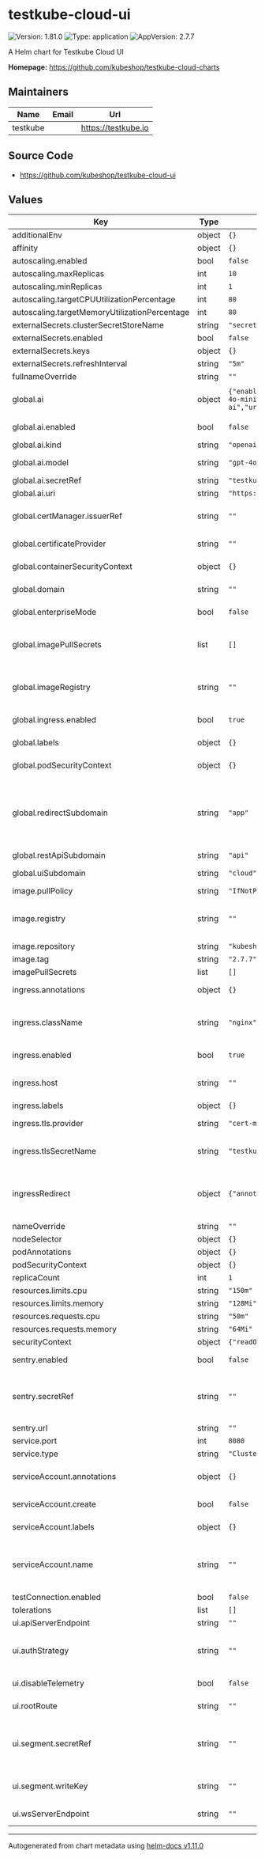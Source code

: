 # testkube-cloud-ui

![Version: 1.81.0](https://img.shields.io/badge/Version-1.81.0-informational?style=flat-square) ![Type: application](https://img.shields.io/badge/Type-application-informational?style=flat-square) ![AppVersion: 2.7.7](https://img.shields.io/badge/AppVersion-2.7.7-informational?style=flat-square)

A Helm chart for Testkube Cloud UI

**Homepage:** <https://github.com/kubeshop/testkube-cloud-charts>

## Maintainers

| Name | Email | Url |
| ---- | ------ | --- |
| testkube |  | <https://testkube.io> |

## Source Code

* <https://github.com/kubeshop/testkube-cloud-ui>

## Values

| Key | Type | Default | Description |
|-----|------|---------|-------------|
| additionalEnv | object | `{}` |  |
| affinity | object | `{}` |  |
| autoscaling.enabled | bool | `false` |  |
| autoscaling.maxReplicas | int | `10` |  |
| autoscaling.minReplicas | int | `1` |  |
| autoscaling.targetCPUUtilizationPercentage | int | `80` |  |
| autoscaling.targetMemoryUtilizationPercentage | int | `80` |  |
| externalSecrets.clusterSecretStoreName | string | `"secret-store"` |  |
| externalSecrets.enabled | bool | `false` |  |
| externalSecrets.keys | object | `{}` |  |
| externalSecrets.refreshInterval | string | `"5m"` |  |
| fullnameOverride | string | `""` |  |
| global.ai | object | `{"enabled":false,"kind":"openai","model":"gpt-4o-mini","secretRef":"testkube-ai","uri":"https://ai.testkube.dev"}` | Testkube AI service settings (ALPHA - for Kubecon purpose only for now) |
| global.ai.enabled | bool | `false` | Enable Testkube AI keys for frontend |
| global.ai.kind | string | `"openai"` | LLM kind (openaai | ollama) |
| global.ai.model | string | `"gpt-4o-mini"` | LLM model - LLM need to support it |
| global.ai.secretRef | string | `"testkube-ai"` | Secret name |
| global.ai.uri | string | `"https://ai.testkube.dev"` | API URI |
| global.certManager.issuerRef | string | `""` | Certificate Issuer ref (only used if `provider` is set to `cert-manager`) |
| global.certificateProvider | string | `""` | TLS provider (possible values: "", "cert-manager") |
| global.containerSecurityContext | object | `{}` | Global security Context for all containers |
| global.domain | string | `""` | Domain under which to create Ingress rules |
| global.enterpriseMode | bool | `false` | Toggle whether UI is installed in Enterprise mode |
| global.imagePullSecrets | list | `[]` | Global image pull secrets (provided usually by a parent chart like testkube-enterprise) |
| global.imageRegistry | string | `""` | Global image registry to be prepended for to all images (usually defined in parent chart) |
| global.ingress.enabled | bool | `true` | Global toggle whether to create Ingress resources |
| global.labels | object | `{}` | Common labels which will be added to all resources |
| global.podSecurityContext | object | `{}` | Global security Context for all pods |
| global.redirectSubdomain | string | `"app"` | Different UI subdomain which gets prepended to the domain. May be used for the redirect from your actual uiSubdomain endpoint. Works is ingressRedirect option is enabled. |
| global.restApiSubdomain | string | `"api"` | REST API subdomain |
| global.uiSubdomain | string | `"cloud"` | UI subdomain which get prepended to the domain |
| image.pullPolicy | string | `"IfNotPresent"` |  |
| image.registry | string | `""` | If defined, it will prepend the registry to the image name, if not, default docker.io will be prepended |
| image.repository | string | `"kubeshop/testkube-cloud-ui"` |  |
| image.tag | string | `"2.7.7"` |  |
| imagePullSecrets | list | `[]` |  |
| ingress.annotations | object | `{}` | Additional Ingress annotations |
| ingress.className | string | `"nginx"` | Ingress class (NGINX Controller is the only officially supported Ingress controller) |
| ingress.enabled | bool | `true` | Toggle whether to create Ingress resource |
| ingress.host | string | `""` | Hostname for which to create rules and TLS certificates |
| ingress.labels | object | `{}` | Additional Ingress labels |
| ingress.tls.provider | string | `"cert-manager"` | TLS provider (possible values: "", "cert-manager") |
| ingress.tlsSecretName | string | `"testkube-cloud-ui-tls"` | Name of the TLS secret which contains the certificate files |
| ingressRedirect | object | `{"annotations":{},"enabled":false,"labels":{}}` | Toggle whether to enable redirect Ingress which allows having a different subdomain redirecting to the actual Dashboard UI Ingress URL |
| nameOverride | string | `""` |  |
| nodeSelector | object | `{}` |  |
| podAnnotations | object | `{}` |  |
| podSecurityContext | object | `{}` | Pod Security Context |
| replicaCount | int | `1` |  |
| resources.limits.cpu | string | `"150m"` |  |
| resources.limits.memory | string | `"128Mi"` |  |
| resources.requests.cpu | string | `"50m"` |  |
| resources.requests.memory | string | `"64Mi"` |  |
| securityContext | object | `{"readOnlyRootFilesystem":true}` | Container Security Context |
| sentry.enabled | bool | `false` | Toggle whether to enable Sentry.io error reporting |
| sentry.secretRef | string | `""` | Sentry.io secret ref (secret must contain key SENTRY_URL) (default is `testkube-cloud-sentry-secret`) |
| sentry.url | string | `""` | Sentry.io authenticated URL |
| service.port | int | `8080` |  |
| service.type | string | `"ClusterIP"` |  |
| serviceAccount.annotations | object | `{}` | Additional annotations to add to the ServiceAccount resource |
| serviceAccount.create | bool | `false` | Toggle whether to create ServiceAccount resource |
| serviceAccount.labels | object | `{}` | Additional labels to add to the ServiceAccount resource |
| serviceAccount.name | string | `""` | The name of the ServiceAccount to use. If not set and create is true, a name is generated using the fullname template |
| testConnection.enabled | bool | `false` |  |
| tolerations | list | `[]` |  |
| ui.apiServerEndpoint | string | `""` | API Server endpoint URL |
| ui.authStrategy | string | `""` | Auth strategy to use (possible values: "" (default), "gitlab", "github"), setting to "" enables all auth strategies |
| ui.disableTelemetry | bool | `false` | Force disabling telemetry on the UI |
| ui.rootRoute | string | `""` | The URL on which UI is served |
| ui.segment.secretRef | string | `""` | Segment.io write key secret ref (secret must contain key SEGMENTIO_WRITE_KEY_UI) (default is `testkube-cloud-analytics-secret`) |
| ui.segment.writeKey | string | `""` | Segment.io write key (overriden by `secretRef` if set) |
| ui.wsServerEndpoint | string | `""` | WebSocket Server endpoint URL |

----------------------------------------------
Autogenerated from chart metadata using [helm-docs v1.11.0](https://github.com/norwoodj/helm-docs/releases/v1.11.0)
